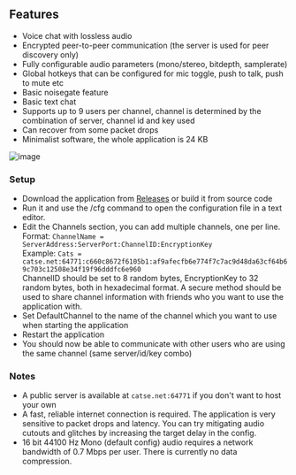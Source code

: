 ## Features
- Voice chat with lossless audio
- Encrypted peer-to-peer communication (the server is used for peer discovery only)
- Fully configurable audio parameters (mono/stereo, bitdepth, samplerate)
- Global hotkeys that can be configured for mic toggle, push to talk, push to mute etc
- Basic noisegate feature
- Basic text chat
- Supports up to 9 users per channel, channel is determined by the combination of server, channel id and key used
- Can recover from some packet drops
- Minimalist software, the whole application is 24 KB
  
![image](https://user-images.githubusercontent.com/45233053/170481636-2943db7b-9253-496c-8fe2-19f03151b069.png)

### Setup
- Download the application from [Releases](https://github.com/catsethecat/meow/releases) or build it from source code
- Run it and use the /cfg command to open the configuration file in a text editor.
- Edit the Channels section, you can add multiple channels, one per line.   
  Format: ```ChannelName = ServerAddress:ServerPort:ChannelID:EncryptionKey```  
  Example: ```Cats = catse.net:64771:c660c8672f6105b1:af9afecfb6e774f7c7ac9d48da63cf64b69c703c12508e34f19f96dddfc6e960```  
  ChannelID should be set to 8 random bytes, EncryptionKey to 32 random bytes, both in hexadecimal format. 
  A secure method should be used to share channel information with friends who you want to use the application with.
- Set DefaultChannel to the name of the channel which you want to use when starting the application
- Restart the application
- You should now be able to communicate with other users who are using the same channel (same server/id/key combo)

### Notes
- A public server is available at ```catse.net:64771``` if you don't want to host your own
- A fast, reliable internet connection is required. The application is very sensitive to packet drops and latency. You can try mitigating audio cutouts and glitches by increasing the target delay in the config.
- 16 bit 44100 Hz Mono (default config) audio requires a network bandwidth of 0.7 Mbps per user. There is currently no data compression.
